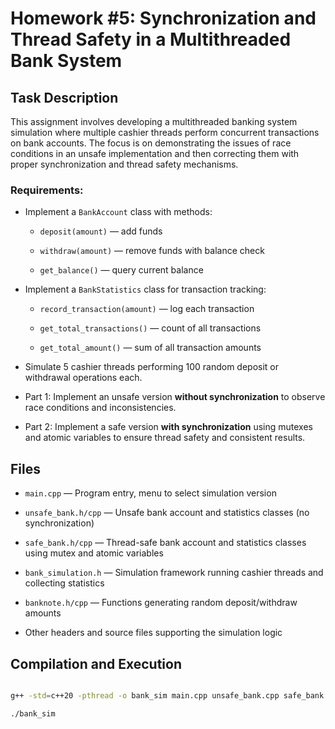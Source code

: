 # Homework #5: Synchronization and Thread Safety in a Multithreaded Bank System



## Task Description

This assignment involves developing a multithreaded banking system simulation where multiple cashier threads perform concurrent transactions on bank accounts. The focus is on demonstrating the issues of race conditions in an unsafe implementation and then correcting them with proper synchronization and thread safety mechanisms.



### Requirements:

- Implement a `BankAccount` class with methods:

  * `deposit(amount)` — add funds

  * `withdraw(amount)` — remove funds with balance check

  * `get_balance()` — query current balance

- Implement a `BankStatistics` class for transaction tracking:

  * `record_transaction(amount)` — log each transaction

  * `get_total_transactions()` — count of all transactions

  * `get_total_amount()` — sum of all transaction amounts

- Simulate 5 cashier threads performing 100 random deposit or withdrawal operations each.

- Part 1: Implement an unsafe version **without synchronization** to observe race conditions and inconsistencies.

- Part 2: Implement a safe version **with synchronization** using mutexes and atomic variables to ensure thread safety and consistent results.



## Files

- `main.cpp` — Program entry, menu to select simulation version

- `unsafe_bank.h/cpp` — Unsafe bank account and statistics classes (no synchronization)

- `safe_bank.h/cpp` — Thread-safe bank account and statistics classes using mutex and atomic variables

- `bank_simulation.h` — Simulation framework running cashier threads and collecting statistics

- `banknote.h/cpp` — Functions generating random deposit/withdraw amounts

- Other headers and source files supporting the simulation logic



## Compilation and Execution

```bash

g++ -std=c++20 -pthread -o bank_sim main.cpp unsafe_bank.cpp safe_bank.cpp banknote.cpp

./bank_sim
